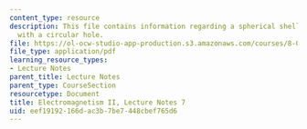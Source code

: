 ```yaml
---
content_type: resource
description: This file contains information regarding a spherical shell of charge
  with a circular hole.
file: https://ol-ocw-studio-app-production.s3.amazonaws.com/courses/8-07-electromagnetism-ii-fall-2012/eef19192166dac3b7be7448cbef765d6_MIT8_07F12_ln7.pdf
file_type: application/pdf
learning_resource_types:
- Lecture Notes
parent_title: Lecture Notes
parent_type: CourseSection
resourcetype: Document
title: Electromagnetism II, Lecture Notes 7
uid: eef19192-166d-ac3b-7be7-448cbef765d6
---
```

